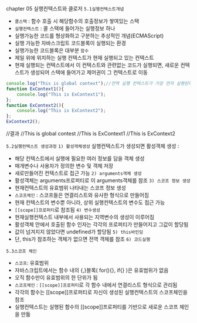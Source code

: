 chapter 05 실행컨텍스트와 클로저
`5.1실행컨텍스트개념`
- `콜스택` : 함수 호출 시 해당함수의 호출정보가 쌓여있는 스택
- `실행컨텍스트` : 콜 스택에 들어가는 실행정보 하나
- 실행가능한 코드를 형상화하고 구분하는 추상적인 개념(ECMAScript)
- 실행 가능한 자바스크립트 코드블록이 실행되는 환경
- 실행가능한 코드블록은 대부분 `함수`
- 제일 위에 위치하는 실행 컨텍스트가 현재 실행되고 있는 컨텍스트
- 현재 실행되는 컨텍스트에서 이 컨텍스트와 관련없는 코드가 실행되면, 새로운 컨텍스트가 생성되어 스택에 들어가고 제어권이 그 컨텍스트로 이동
```javascript
console.log("This is global context");//전역 실행 컨텍스트가 가장 먼저 실행된다
function ExContext1(){
	console.log("This is ExContext1");
};
function ExContext2(){
	console.log("This is ExContext2");
};
ExContext2();
```
//결과
//This is global contest
//This is ExContext1
//This is ExContext2

`5.2실행컨텍스트 생성과정`
`1) 활성객체생성`
실행컨텍스트가 생성되면 활성객체 생성 :
- 해당 컨텍스트에서 실행에 필요한 여러 정보를 담을 객체 생성
- 매개변수나 사용자가 정의한 변수 및 객체 저장
- 새로만들어진 컨텍스트로 접근 가능
`2) arguments객체 생성`
- 활성객체는 arguments프로퍼티로 이 arguments객체를 참조
`3) 스코프 정보 생성`
- 현재컨텍스트의 유효범위 나타내는 스코프 정보 생성
- `스코프체인` : 스코프들은 연결리스트와 유사한 형식으로 만들어짐
- 현재 컨텍스트의 변수뿐 아니라, 상위 실행컨텍스트의 변수도 접근 가능
- `[[scope]]프로퍼티`로 참조됨
`4) 변수생성`
- 현재실행컨텍스트 내부에서 사용되는 지역변수의 생성이 이루어짐
- 활성객체 안에서 호출된 함수 인자는 각각의 프로퍼티가 만들어지고 그값이 할당됨
- 값이 넘겨지지 않았다면 undefined가 할당됨
`5) this바인딩`
- 단, this가 참조하는 객체가 없으면 전역 객체를 참조
`6) 코드실행`

`5.3스코프 체인`
- `스코프`: 유효범위
- 자바스크립트에서는 함수 내의 {,}블록( for(){}, if{} )은 유효범위가 없음
- 오직 함수만이 유효범위의 한 단위가 됨
- `스코프체인` : `[[scope]]프로퍼티`로 각 함수 내에서 연결리스트 형식으로 관리됨
- 각각의 함수는 [[scope]]프로퍼티로 자신이 생성된 실행컨텍스트의 스코프체인을 참조
- 실행컨텍스트는 실행된 함수의 [[scope]]프로퍼티를 기반으로 새로운 스코프 체인을 만듦




